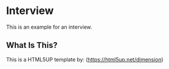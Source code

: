 # Interview
This is an example for an interview. 

## What Is This?

This is a HTML5UP template by: (https://html5up.net/dimension)
